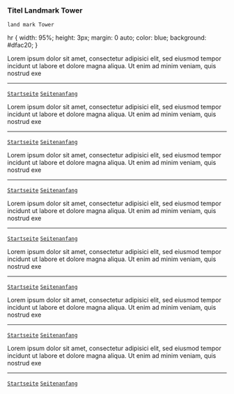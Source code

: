 ### Titel Landmark Tower

`land mark Tower`

hr {
    width: 95%;
    height: 3px;
    margin: 0 auto;
    color: blue;
    background: #dfac20;
}

Lorem ipsum dolor sit amet, consectetur adipisici elit, sed eiusmod tempor incidunt ut labore et dolore magna aliqua. Ut enim ad minim veniam, quis nostrud exe

----
[`Startseite`](../index.md)
[`Seitenanfang`](landmark.md)


Lorem ipsum dolor sit amet, consectetur adipisici elit, sed eiusmod tempor incidunt ut labore et dolore magna aliqua. Ut enim ad minim veniam, quis nostrud exe

----
[`Startseite`](../index.md)
[`Seitenanfang`](landmark.md)


Lorem ipsum dolor sit amet, consectetur adipisici elit, sed eiusmod tempor incidunt ut labore et dolore magna aliqua. Ut enim ad minim veniam, quis nostrud exe

----
[`Startseite`](../index.md)
[`Seitenanfang`](landmark.md)


Lorem ipsum dolor sit amet, consectetur adipisici elit, sed eiusmod tempor incidunt ut labore et dolore magna aliqua. Ut enim ad minim veniam, quis nostrud exe

----
[`Startseite`](../index.md)
[`Seitenanfang`](landmark.md)


Lorem ipsum dolor sit amet, consectetur adipisici elit, sed eiusmod tempor incidunt ut labore et dolore magna aliqua. Ut enim ad minim veniam, quis nostrud exe

----
[`Startseite`](../index.md)
[`Seitenanfang`](landmark.md)


Lorem ipsum dolor sit amet, consectetur adipisici elit, sed eiusmod tempor incidunt ut labore et dolore magna aliqua. Ut enim ad minim veniam, quis nostrud exe

----
[`Startseite`](../index.md)
[`Seitenanfang`](landmark.md)


Lorem ipsum dolor sit amet, consectetur adipisici elit, sed eiusmod tempor incidunt ut labore et dolore magna aliqua. Ut enim ad minim veniam, quis nostrud exe

----
[`Startseite`](../index.md)
[`Seitenanfang`](landmark.md)
